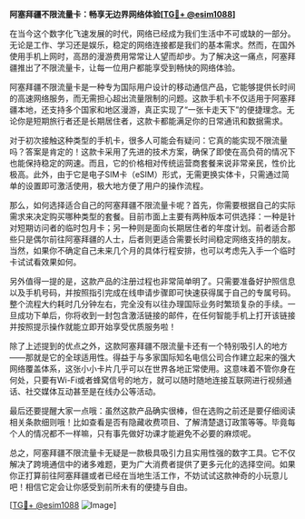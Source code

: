 **阿塞拜疆不限流量卡：畅享无边界网络体验[[TG💪+ @esim1088](https://t.me/s/esim1088)]**

在当今这个数字化飞速发展的时代，网络已经成为我们生活中不可或缺的一部分。无论是工作、学习还是娱乐，稳定的网络连接都是我们的基本需求。然而，在国外使用手机上网时，高昂的漫游费用常常让人望而却步。为了解决这一痛点，阿塞拜疆推出了不限流量卡，让每一位用户都能享受到畅快的网络体验。

阿塞拜疆不限流量卡是一种专为国际用户设计的移动通信产品，它能够提供长时间的高速网络服务，而无需担心超出流量限制的问题。这款手机卡不仅适用于阿塞拜疆本地，还支持多个国家和地区漫游，真正实现了“一张卡走天下”的便捷理念。无论你是短期旅行者还是长期居住者，这款卡都能满足你的日常通讯和数据需求。

对于初次接触这种类型的手机卡，很多人可能会有疑问：它真的能实现不限流量吗？答案是肯定的！这款卡采用了先进的技术方案，确保了即使在高负荷的情况下也能保持稳定的网速。而且，它的价格相对传统运营商套餐来说非常亲民，性价比极高。此外，由于它是电子SIM卡（eSIM）形式，无需更换实体卡，只需通过简单的设置即可激活使用，极大地方便了用户的操作流程。

那么，如何选择适合自己的阿塞拜疆不限流量卡呢？首先，你需要根据自己的实际需求来决定购买哪种类型的套餐。目前市面上主要有两种版本可供选择：一种是针对短期访问者的临时包月卡；另一种则是面向长期居住者的年度计划。前者适合那些只是偶尔前往阿塞拜疆的人士，后者则更适合需要长时间稳定网络支持的朋友。当然，如果你不确定自己未来几个月的具体行程安排，也可以考虑先入手一个临时卡试试看效果如何。

另外值得一提的是，这款产品的注册过程也非常简单明了。只需要准备好护照信息以及手机号码，并按照指引完成在线申请步骤即可快速获得属于自己的专属号码。整个流程大约耗时几分钟左右，完全没有以往办理国际业务时繁琐复杂的手续。一旦成功下单后，你将收到一封包含激活链接的邮件，在任何智能手机上打开该链接并按照提示操作就能立即开始享受优质服务啦！

除了上述提到的优点之外，这款阿塞拜疆不限流量卡还有一个特别吸引人的地方——那就是它的全球适用性。得益于与多家国际知名电信公司合作建立起来的强大网络覆盖体系，这张小小卡片几乎可以在世界各地正常使用。这意味着不管你身在何处，只要有Wi-Fi或者蜂窝信号的地方，就可以随时随地连接互联网进行视频通话、社交媒体互动甚至是在线办公等活动。

最后还要提醒大家一点哦：虽然这款产品确实很棒，但在选购之前还是要仔细阅读相关条款细则哦！比如查看是否有隐藏收费项目、了解清楚退订政策等等。毕竟每个人的情况都不一样嘛，只有事先做好功课才能避免不必要的麻烦呢。

总之，阿塞拜疆不限流量卡无疑是一款极具吸引力且实用性强的数字工具。它不仅解决了跨境通信中的诸多难题，更为广大消费者提供了更多元化的选择空间。如果你正打算前往阿塞拜疆或者已经在当地生活工作，不妨试试这款神奇的小玩意儿吧！相信它定会让你感受到前所未有的便捷与自由。

[[TG💪+ @esim1088](https://t.me/s/esim1088) ![Image](https://i.postimg.cc/4NQfJmqS/Snipaste-2025-05-13-00-14-12.png)]